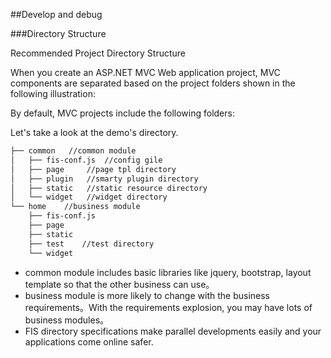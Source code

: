##Develop and debug

###Directory Structure

Recommended Project Directory Structure

When you create an ASP.NET MVC Web application project, MVC components are separated based on the project folders shown in the following illustration:



By default, MVC projects include the following folders:


Let's take a look at the demo's directory.
```bash
├── common   //common module
│   ├── fis-conf.js  //config gile
│   ├── page     //page tpl directory
│   ├── plugin   //smarty plugin directory
│   ├── static   //static resource directory
│   └── widget   //widget directory
└── home    //business module
    ├── fis-conf.js
    ├── page
    ├── static
    ├── test    //test directory
    └── widget
```

* common module includes basic libraries like jquery, bootstrap, layout template so that the other business can use。
* business module is more likely to change with the business requirements。With the requirements explosion, you may have lots of business modules。
* FIS directory specifications make parallel developments easily and your applications come online safer.
